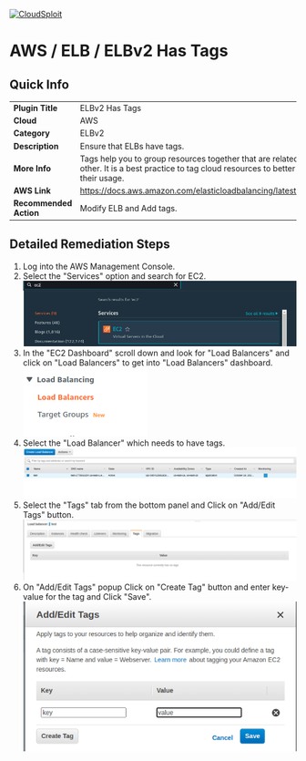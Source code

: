 [![CloudSploit](https://cloudsploit.com/img/logo-new-big-text-100.png "CloudSploit")](https://cloudsploit.com)

# AWS / ELB / ELBv2 Has Tags

## Quick Info

| | |
|-|-|
| **Plugin Title** | ELBv2 Has Tags |
| **Cloud** | AWS |
| **Category** | ELBv2 |
| **Description** | Ensure that ELBs have tags. |
| **More Info** |Tags help you to group resources together that are related to or associated with each other. It is a best practice to tag cloud resources to better organize and gain visibility into their usage. |
| **AWS Link** | https://docs.aws.amazon.com/elasticloadbalancing/latest/APIReference/API_AddTags.html |
| **Recommended Action** | Modify ELB and Add tags. |

## Detailed Remediation Steps
1. Log into the AWS Management Console.
2. Select the "Services" option and search for EC2. </br> <img src="/resources/aws/elbv2/elbv2-has-tags/step2.png"/>
3. In the "EC2 Dashboard" scroll down and look for "Load Balancers" and click on "Load Balancers" to get into "Load Balancers" dashboard.</br> <img src="/resources/aws/elbv2/elbv2-has-tags/step3.png"/>
4. Select the "Load Balancer" which needs to have tags. </br> <img src="/resources/aws/elbv2/elbv2-has-tags/step4.png"/>
5. Select the "Tags" tab from the bottom panel and Click on "Add/Edit Tags" button. </br> <img src="/resources/aws/elbv2/elbv2-has-tags/step5.png"/>
6. On "Add/Edit Tags" popup Click on "Create Tag" button and enter key-value for the tag and Click "Save".</br><img src="/resources/aws/elbv2/elbv2-has-tags/step6.png"/>
